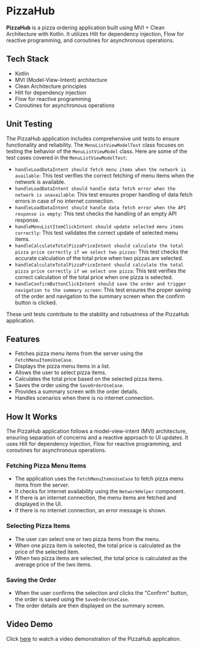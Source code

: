 # PizzaHub

**PizzaHub** is a pizza ordering application built using MVI + Clean Architecture with Kotlin. It utilizes Hilt for dependency injection, Flow for reactive programming, and coroutines for asynchronous operations.

## Tech Stack

- Kotlin
- MVI (Model-View-Intent) architecture
- Clean Architecture principles
- Hilt for dependency injection
- Flow for reactive programming
- Coroutines for asynchronous operations

## Unit Testing

The PizzaHub application includes comprehensive unit tests to ensure functionality and reliability. The `MenuListViewModelTest` class focuses on testing the behavior of the `MenuListViewModel` class. Here are some of the test cases covered in the `MenuListViewModelTest`:

- `handleLoadDataIntent should fetch menu items when the network is available`: This test verifies the correct fetching of menu items when the network is available.
- `handleLoadDataIntent should handle data fetch error when the network is unavailable`: This test ensures proper handling of data fetch errors in case of no internet connection.
- `handleLoadDataIntent should handle data fetch error when the API response is empty`: This test checks the handling of an empty API response.
- `handleMenuListItemClickIntent should update selected menu items correctly`: This test validates the correct update of selected menu items.
- `handleCalculateTotalPizzaPriceIntent should calculate the total pizza price correctly if we select two pizzas`: This test checks the accurate calculation of the total price when two pizzas are selected.
- `handleCalculateTotalPizzaPriceIntent should calculate the total pizza price correctly if we select one pizza`: This test verifies the correct calculation of the total price when one pizza is selected.
- `handleConfirmButtonClickIntent should save the order and trigger navigation to the summary screen`: This test ensures the proper saving of the order and navigation to the summary screen when the confirm button is clicked.

These unit tests contribute to the stability and robustness of the PizzaHub application.

## Features

- Fetches pizza menu items from the server using the `FetchMenuItemsUseCase`.
- Displays the pizza menu items in a list.
- Allows the user to select pizza items.
- Calculates the total price based on the selected pizza items.
- Saves the order using the `SaveOrderUseCase`.
- Provides a summary screen with the order details.
- Handles scenarios when there is no internet connection.

## How It Works

The PizzaHub application follows a model-view-intent (MVI) architecture, ensuring separation of concerns and a reactive approach to UI updates. It uses Hilt for dependency injection, Flow for reactive programming, and coroutines for asynchronous operations.

### Fetching Pizza Menu Items

- The application uses the `FetchMenuItemsUseCase` to fetch pizza menu items from the server.
- It checks for internet availability using the `NetworkHelper` component.
- If there is an internet connection, the menu items are fetched and displayed in the UI.
- If there is no internet connection, an error message is shown.

### Selecting Pizza Items

- The user can select one or two pizza items from the menu.
- When one pizza item is selected, the total price is calculated as the price of the selected item.
- When two pizza items are selected, the total price is calculated as the average price of the two items.

### Saving the Order

- When the user confirms the selection and clicks the "Confirm" button, the order is saved using the `SaveOrderUseCase`.
- The order details are then displayed on the summary screen.

## Video Demo

Click [here](https://drive.google.com/file/d/1BJtHVNszRwojYGOLIayIQw9c32vzVL7k/view) to watch a video demonstration of the PizzaHub application.